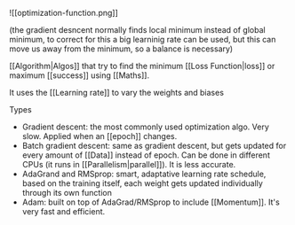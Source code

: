 ![[optimization-function.png]]

(the gradient desncent normally finds local minimum instead of global minimum, to correct for this a big learninig rate can be used, but this can move us away from the minimum, so a balance is necessary)

[[Algorithm|Algos]] that try to find the minimum [[Loss Function|loss]] or maximum [[success]] using [[Maths]].

It uses the [[Learning rate]] to vary the weights and biases

Types

- Gradient descent: the most commonly used optimization algo. Very slow. Applied when an [[epoch]] changes.
- Batch gradient descent: same as gradient descent, but gets updated for every amount of [[Data]] instead of epoch. Can be done in different CPUs (it runs in [[Parallelism|parallel]]). It is less accurate.
- AdaGrand and RMSprop: smart, adaptative learning rate schedule, based on the training itself, each weight gets updated individually through its own function
- Adam: built on top of AdaGrad/RMSprop to include [[Momentum]]. It's very fast and efficient.

